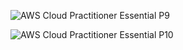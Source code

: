 ![AWS Cloud Practitioner Essential P9](https://user-images.githubusercontent.com/37682970/112233500-e6728e80-8c7d-11eb-921d-9eda479f46a7.png)

![AWS Cloud Practitioner Essential P10](https://user-images.githubusercontent.com/37682970/112233509-ec686f80-8c7d-11eb-8642-5e31c2a7017a.png)

